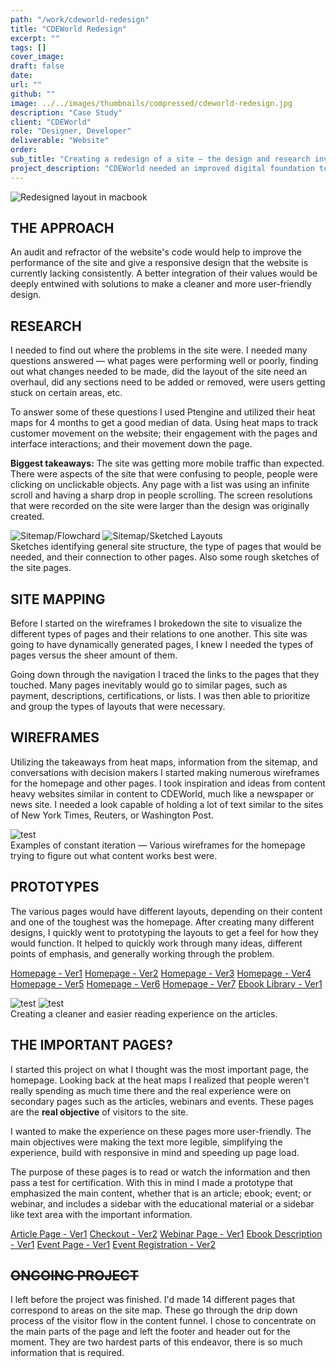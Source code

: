 ```yaml
---
path: "/work/cdeworld-redesign"
title: "CDEWorld Redesign"
excerpt: ""
tags: []
cover_image:
draft: false
date:
url: ""
github: ""
image: ../../images/thumbnails/compressed/cdeworld-redesign.jpg
description: "Case Study"
client: "CDEWorld"
role: "Designer, Developer"
deliverable: "Website"
order:
sub_title: "Creating a redesign of a site — the design and research involved"
project_description: "CDEWorld needed an improved digital foundation to facilitate the increase in mobile and tablet traffic. With this improvement they also wanted to identify user experience improvements, develop a site that better conveyed their company values, and have an audit of their development practices and assets."
---
```


<img src="../../images/gallery/cdeworld/Macbook-Article-1.png" alt="Redesigned layout in macbook">

## THE APPROACH

An audit and refractor of the website's code would help to improve the performance of the site and give a responsive design that the website is currently lacking consistently. A better integration of their values would be deeply entwined with solutions to make a cleaner and more user-friendly design.

## RESEARCH

I needed to find out where the problems in the site were. I needed many questions answered — what pages were performing well or poorly, finding out what changes needed to be made, did the layout of the site need an overhaul, did any sections need to be added or removed, were users getting stuck on certain areas, etc.

To answer some of these questions I used Ptengine and utilized their heat maps for 4 months to get a good median of data. Using heat maps to track customer movement on the website; their engagement with the pages and interface interactions; and their movement down the page.

**Biggest takeaways:** The site was getting more mobile traffic than expected. There were aspects of the site that were confusing to people, people were clicking on unclickable objects. Any page with a list was using an infinite scroll and having a sharp drop in people scrolling. The screen resolutions that were recorded on the site were larger than the design was originally created.

<img src="../../images/gallery/cdeworld/sitemap-2.jpg" alt="Sitemap/Flowchard">
<img src="../../images/gallery/cdeworld/sitemap-3.jpg" alt="Sitemap/Sketched Layouts">
<div class="quote">Sketches identifying general site structure, the type of pages that would be needed, and their connection to other pages. Also some rough sketches of the site pages.</div>

## SITE MAPPING

Before I started on the wireframes I brokedown the site to visualize the different types of pages and their relations to one another. This site was going to have dynamically generated pages, I knew I needed the types of pages versus the sheer amount of them.

Going down through the navigation I traced the links to the pages that they touched. Many pages inevitably would go to similar pages, such as payment, descriptions, certifications, or lists. I was then able to prioritize and group the types of layouts that were necessary.

## WIREFRAMES

Utilizing the takeaways from heat maps, information from the sitemap, and conversations with decision makers I started making numerous wireframes for the homepage and other pages. I took inspiration and ideas from content heavy websites similar in content to CDEWorld, much like a newspaper or news site. I needed a look capable of holding a lot of text similar to the sites of New York Times, Reuters, or Washington Post.

<img src="../../images/gallery/cdeworld/Homepage-v2.jpg" alt="test">
<div class="quote">Examples of constant iteration — Various wireframes for the homepage trying to figure out what content works best were.</div>

## PROTOTYPES

The various pages would have different layouts, depending on their content and one of the toughest was the homepage. After creating many different designs, I quickly went to prototyping the layouts to get a feel for how they would function. It helped to quickly work through many ideas, different points of emphasis, and generally working through the problem.

<a class="inline-link" href="https://toripugh.com/prototype/cdew-test-v1/Grid-%20Redesign-3/Grid%20-%20Test3.html" target="_blank">Homepage - Ver1</a>
<a class="inline-link" href="https://toripugh.com/prototype/cdew-test-v1/Grid-%20Redesign/Grid%20-%20Test.html" target="_blank">Homepage - Ver2</a>
<a class="inline-link" href="https://toripugh.com/prototype/cdew-test-v1/Homepage.html" target="_blank">Homepage - Ver3</a>
<a class="inline-link" href="https://toripugh.com/prototype/cdew-test-v1/hp2/" target="_blank">Homepage - Ver4</a>
<a class="inline-link" href="https://toripugh.com/prototype/cdew-test-v1/hp3/" target="_blank">Homepage - Ver5</a>
<a class="inline-link" href="https://toripugh.com/prototype/cdew-test-v1/hp4/" target="_blank">Homepage - Ver6</a>
<a class="inline-link" href="https://toripugh.com/prototype/cdew-test-v2/Prototype-Version3.html" target="_blank">Homepage - Ver7</a>
<a class="inline-link" href="https://toripugh.com/prototype/cdew-test-v1/Grid-%20Redesign-2/Grid%20-%20Test2.html" target="_blank">Ebook Library - Ver1</a>

<img src="../../images/gallery/cdeworld/article-new.jpg" alt="test">
<img src="../../images/gallery/cdeworld/article-org.jpg" alt="test">
<div class="quote">Creating a cleaner and easier reading experience on the articles.</div>

## THE IMPORTANT PAGES?

I started this project on what I thought was the most important page, the homepage. Looking back at the heat maps I realized that people weren't really spending as much time there and the real experience were on secondary pages such as the articles, webinars and events. These pages are the **real objective** of visitors to the site.

I wanted to make the experience on these pages more user-friendly. The main objectives were making the text more legible, simplifying the experience, build with responsive in mind and speeding up page load.

The purpose of these pages is to read or watch the information and then pass a test for certification. With this in mind I made a prototype that emphasized the main content, whether that is an article; ebook; event; or webinar, and includes a sidebar with the educational material or a sidebar like text area with the important information.

<a class="inline-link" href="https://toripugh.com/prototype/cdew-test-v2/Prototype-Version1.html" target="_blank">Article Page - Ver1</a>
<a class="inline-link" href="https://toripugh.com/prototype/cdew-test-v2/Prototype-Version5-B.html" target="_blank">Checkout - Ver2</a>
<a class="inline-link" href="https://toripugh.com/prototype/cdew-test-v2/Prototype-Version10.html">Webinar Page - Ver1</a>
<a class="inline-link" href="https://toripugh.com/prototype/cdew-test-v2/Prototype-Version6.html">Ebook Description - Ver1</a>
<a class="inline-link" href="https://toripugh.com/prototype/cdew-test-v2/Prototype-Version9.html">Event Page - Ver1</a>
<a class="inline-link" href="https://toripugh.com/prototype/cdew-test-v2/Prototype-Version11.html">Event Registration - Ver2</a>

## ~~ONGOING PROJECT~~

I left before the project was finished. I'd made 14 different pages that correspond to areas on the site map. These go through the drip down process of the visitor flow in the content funnel. I chose to concentrate on the main parts of the page and left the footer and header out for the moment. They are two hardest parts of this endeavor, there is so much information that is required.
